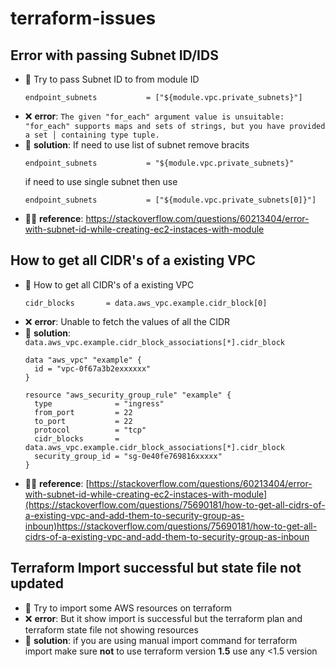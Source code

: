 # terraform-issues

## Error with passing Subnet ID/IDS 
* 🤔  Try to pass Subnet ID to from module ID
  ```
  endpoint_subnets           = ["${module.vpc.private_subnets}"]
  ```
* ❌ **error**: `The given "for_each" argument value is unsuitable: "for_each" supports maps and sets of strings, but you have provided a set │ containing type tuple.`
* 🎯 **solution**: If need to use list of subnet remove bracits
  ```
  endpoint_subnets           = "${module.vpc.private_subnets}"
  ```
  if need to use single subnet then use
    ```
  endpoint_subnets           = ["${module.vpc.private_subnets[0]}"]
  ```
* 🙌🏼 **reference**: https://stackoverflow.com/questions/60213404/error-with-subnet-id-while-creating-ec2-instaces-with-module


## How to get all CIDR's of a existing VPC
* 🤔  How to get all CIDR's of a existing VPC
  ```
  cidr_blocks       = data.aws_vpc.example.cidr_block[0]
  ```
* ❌ **error**: Unable to fetch the values of all the CIDR
* 🎯 **solution**: `data.aws_vpc.example.cidr_block_associations[*].cidr_block`
  ```
  data "aws_vpc" "example" {
    id = "vpc-0f67a3b2exxxxxx"
  }
  
  resource "aws_security_group_rule" "example" {
    type              = "ingress"
    from_port         = 22
    to_port           = 22
    protocol          = "tcp"
    cidr_blocks       = data.aws_vpc.example.cidr_block_associations[*].cidr_block
    security_group_id = "sg-0e40fe769816xxxxx"
  }
  ```
* 🙌🏼 **reference**: [https://stackoverflow.com/questions/60213404/error-with-subnet-id-while-creating-ec2-instaces-with-module](https://stackoverflow.com/questions/75690181/how-to-get-all-cidrs-of-a-existing-vpc-and-add-them-to-security-group-as-inboun)https://stackoverflow.com/questions/75690181/how-to-get-all-cidrs-of-a-existing-vpc-and-add-them-to-security-group-as-inboun

## Terraform Import successful but state file not updated
* 🤔  Try to import some AWS resources on terraform 
* ❌ **error**: But it show import is successful but the terraform plan and terraform state file not showing resources
* 🎯 **solution**: if you are using manual import command for terraform import make sure **not** to use terraform version **1.5** use any <1.5 version
